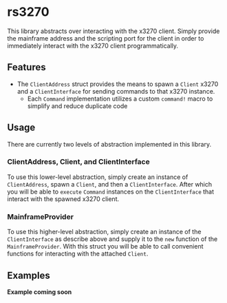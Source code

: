 # rs3270
This library abstracts over interacting with the x3270 client. Simply provide the mainframe address and the scripting port for the client in order to immediately interact with the x3270 client programmatically.

## Features

- The `ClientAddress` struct provides the means to spawn a `Client` x3270 and a `ClientInterface` for sending commands to that x3270 instance.
  - Each `Command` implementation utilizes a custom `command!` macro to simplify and reduce duplicate code

## Usage

There are currently two levels of abstraction implemented in this library.

### ClientAddress, Client, and ClientInterface

To use this lower-level abstraction, simply create an instance of `ClientAddress`, spawn a `Client`, and then a `ClientInterface`. After which you will be able to `execute` `Command` instances on the `ClientInterface` that interact with the spawned x3270 client.

### MainframeProvider

To use this higher-level abstraction, simply create an instance of the `ClientInterface` as describe above and supply it to the `new` function of the `MainframeProvider`. With this struct you will be able to call convenient functions for interacting with the attached `Client`.

## Examples

**Example coming soon**